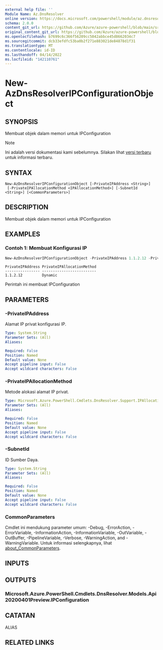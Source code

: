 ```yaml
---
external help file: ''
Module Name: Az.DnsResolver
online version: https://docs.microsoft.com/powershell/module/az.dnsresolver/new-azdnsresolveripconfigurationobject
schema: 2.0.0
content_git_url: https://github.com/Azure/azure-powershell/blob/main/src/DnsResolver/help/New-AzDnsResolverIPConfigurationObject.md
original_content_git_url: https://github.com/Azure/azure-powershell/blob/main/src/DnsResolver/help/New-AzDnsResolverIPConfigurationObject.md
ms.openlocfilehash: b7699c6c366f56209cc5042abbce45d8662034c7
ms.sourcegitcommit: dcb33efdfc53ba0b2f271e883021de84878d1f31
ms.translationtype: MT
ms.contentlocale: id-ID
ms.lasthandoff: 04/14/2022
ms.locfileid: "142110761"
---
```

# New-AzDnsResolverIPConfigurationObject

## SYNOPSIS
Membuat objek dalam memori untuk IPConfiguration

> [!NOTE]
>Ini adalah versi dokumentasi kami sebelumnya. Silakan lihat [versi terbaru](/powershell/module/az.dnsresolver/new-azdnsresolveripconfigurationobject) untuk informasi terbaru.

## SYNTAX

```
New-AzDnsResolverIPConfigurationObject [-PrivateIPAddress <String>]
 [-PrivateIPAllocationMethod <IPAllocationMethod>] [-SubnetId <String>] [<CommonParameters>]
```

## DESCRIPTION
Membuat objek dalam memori untuk IPConfiguration

## EXAMPLES

### Contoh 1: Membuat Konfigurasi IP
```powershell
New-AzDnsResolverIPConfigurationObject -PrivateIPAddress 1.1.2.12 -PrivateIPAllocationMethod Dynamic -SubnetId /subscriptions/0e5a46b1-de0b-4ec3-a5d7-dda908b4e076/resourceGroups/powershell-test-rg/providers/Microsoft.Network/virtualNetworks/psvirtualnetworkname44yqt9mb/subnets/pssubnetname44c6v0lr
```

```output
PrivateIPAddress PrivateIPAllocationMethod
---------------- -------------------------
1.1.2.12         Dynamic
```

Perintah ini membuat IPConfiguration

## PARAMETERS

### -PrivateIPAddress
Alamat IP privat konfigurasi IP.

```yaml
Type: System.String
Parameter Sets: (All)
Aliases:

Required: False
Position: Named
Default value: None
Accept pipeline input: False
Accept wildcard characters: False
```

### -PrivateIPAllocationMethod
Metode alokasi alamat IP privat.

```yaml
Type: Microsoft.Azure.PowerShell.Cmdlets.DnsResolver.Support.IPAllocationMethod
Parameter Sets: (All)
Aliases:

Required: False
Position: Named
Default value: None
Accept pipeline input: False
Accept wildcard characters: False
```

### -SubnetId
ID Sumber Daya.

```yaml
Type: System.String
Parameter Sets: (All)
Aliases:

Required: False
Position: Named
Default value: None
Accept pipeline input: False
Accept wildcard characters: False
```

### CommonParameters
Cmdlet ini mendukung parameter umum: -Debug, -ErrorAction, -ErrorVariable, -InformationAction, -InformationVariable, -OutVariable, -OutBuffer, -PipelineVariable, -Verbose, -WarningAction, and -WarningVariable. Untuk informasi selengkapnya, lihat [about_CommonParameters](http://go.microsoft.com/fwlink/?LinkID=113216).

## INPUTS

## OUTPUTS

### Microsoft.Azure.PowerShell.Cmdlets.DnsResolver.Models.Api20200401Preview.IPConfiguration

## CATATAN

ALIAS

## RELATED LINKS

